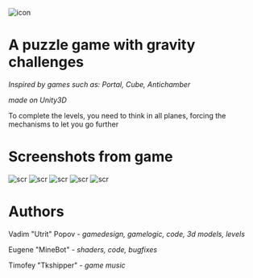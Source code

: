 ![icon](https://cdn.discordapp.com/attachments/338735742236753930/963081220202315856/untitled.png)
# A puzzle game with gravity challenges
*Inspired by games such as: Portal, Cube, Antichamber*

*made on Unity3D*

To complete the levels, you need to think in all planes, forcing the mechanisms to let you go further


# Screenshots from game
![scr](https://cdn.discordapp.com/attachments/338735742236753930/963083977332236288/unknown.png)
![scr](https://cdn.discordapp.com/attachments/338735742236753930/963083977722323074/unknown.png)
![scr](https://cdn.discordapp.com/attachments/338735742236753930/963083978179477604/unknown.png)
![scr](https://cdn.discordapp.com/attachments/338735742236753930/963083978796060702/unknown.png)
![scr](https://media.discordapp.net/attachments/338735742236753930/963083979400028160/unknown.png)
# Authors
Vadim "Utrit" Popov     - *gamedesign, gamelogic, code, 3d models, levels*

Eugene "MineBot"        - *shaders, code, bugfixes*

Timofey "Tkshipper"     - *game music*